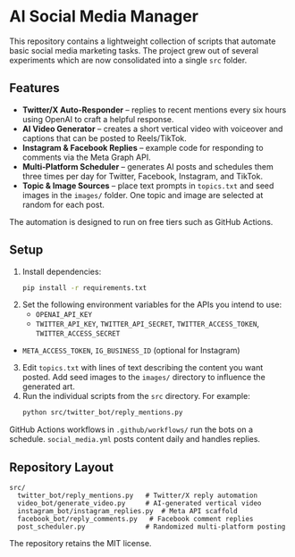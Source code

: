 # AI Social Media Manager

This repository contains a lightweight collection of scripts that automate basic social media marketing tasks.  The project grew out of several experiments which are now consolidated into a single `src` folder.

## Features

* **Twitter/X Auto‑Responder** – replies to recent mentions every six hours using OpenAI to craft a helpful response.
* **AI Video Generator** – creates a short vertical video with voiceover and captions that can be posted to Reels/TikTok.
* **Instagram & Facebook Replies** – example code for responding to comments via the Meta Graph API.
* **Multi‑Platform Scheduler** – generates AI posts and schedules them three times per day for Twitter, Facebook, Instagram, and TikTok.
* **Topic & Image Sources** – place text prompts in `topics.txt` and seed images in the `images/` folder. One topic and image are selected at random for each post.

The automation is designed to run on free tiers such as GitHub Actions.

## Setup

1. Install dependencies:
   ```bash
   pip install -r requirements.txt
   ```
2. Set the following environment variables for the APIs you intend to use:
   - `OPENAI_API_KEY`
   - `TWITTER_API_KEY`, `TWITTER_API_SECRET`, `TWITTER_ACCESS_TOKEN`, `TWITTER_ACCESS_SECRET`
 - `META_ACCESS_TOKEN`, `IG_BUSINESS_ID` (optional for Instagram)
3. Edit `topics.txt` with lines of text describing the content you want posted.
   Add seed images to the `images/` directory to influence the generated art.
4. Run the individual scripts from the `src` directory.  For example:
   ```bash
   python src/twitter_bot/reply_mentions.py
   ```

GitHub Actions workflows in `.github/workflows/` run the bots on a schedule. `social_media.yml` posts content daily and handles replies.

## Repository Layout

```
src/
  twitter_bot/reply_mentions.py   # Twitter/X reply automation
  video_bot/generate_video.py     # AI‑generated vertical video
  instagram_bot/instagram_replies.py  # Meta API scaffold
  facebook_bot/reply_comments.py   # Facebook comment replies
  post_scheduler.py               # Randomized multi-platform posting
```

The repository retains the MIT license.

